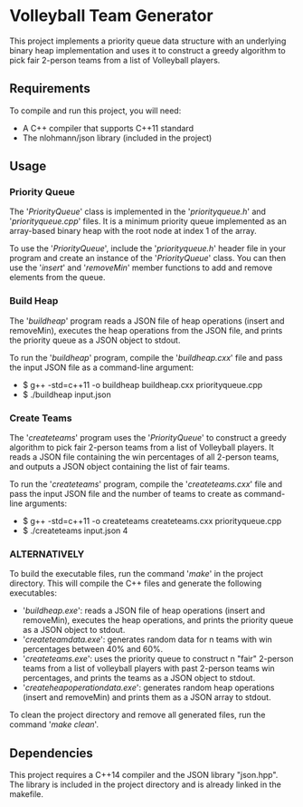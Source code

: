 # Volleyball Team Generator
This project implements a priority queue data structure with an underlying binary heap implementation and uses it to construct a greedy algorithm to pick fair 2-person teams from a list of Volleyball players.

## Requirements
To compile and run this project, you will need:

* A C++ compiler that supports C++11 standard
* The nlohmann/json library (included in the project)

## Usage
### Priority Queue
The '*PriorityQueue*' class is implemented in the '*priorityqueue.h*' and '*priorityqueue.cpp*' files. It is a minimum priority queue implemented as an array-based binary heap with the root node at index 1 of the array.

To use the '*PriorityQueue*', include the '*priorityqueue.h*' header file in your program and create an instance of the '*PriorityQueue*' class. You can then use the '*insert*' and '*removeMin*' member functions to add and remove elements from the queue.

### Build Heap
The '*buildheap*' program reads a JSON file of heap operations (insert and removeMin), executes the heap operations from the JSON file, and prints the priority queue as a JSON object to stdout.

To run the '*buildheap*' program, compile the '*buildheap.cxx*' file and pass the input JSON file as a command-line argument:

* $ g++ -std=c++11 -o buildheap buildheap.cxx priorityqueue.cpp
* $ ./buildheap input.json

### Create Teams
The '*createteams*' program uses the '*PriorityQueue*' to construct a greedy algorithm to pick fair 2-person teams from a list of Volleyball players. It reads a JSON file containing the win percentages of all 2-person teams, and outputs a JSON object containing the list of fair teams.

To run the '*createteams*' program, compile the '*createteams.cxx*' file and pass the input JSON file and the number of teams to create as command-line arguments:

* $ g++ -std=c++11 -o createteams createteams.cxx priorityqueue.cpp
* $ ./createteams input.json 4

### ALTERNATIVELY
To build the executable files, run the command '*make*' in the project directory. This will compile the C++ files and generate the following executables:

* '*buildheap.exe*': reads a JSON file of heap operations (insert and removeMin), executes the heap operations, and prints the priority queue as a JSON object to stdout.
* '*createteamdata.exe*': generates random data for n teams with win percentages between 40% and 60%.
* '*createteams.exe*': uses the priority queue to construct n "fair" 2-person teams from a list of volleyball players with past 2-person teams win percentages, and prints the teams as a JSON object to stdout.
* '*createheapoperationdata.exe*': generates random heap operations (insert and removeMin) and prints them as a JSON array to stdout.

To clean the project directory and remove all generated files, run the command '*make clean*'.

## Dependencies
This project requires a C++14 compiler and the JSON library "json.hpp". The library is included in the project directory and is already linked in the makefile.